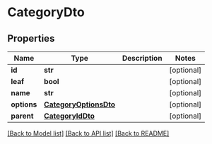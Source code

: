 # CategoryDto

## Properties
Name | Type | Description | Notes
------------ | ------------- | ------------- | -------------
**id** | **str** |  | [optional] 
**leaf** | **bool** |  | [optional] 
**name** | **str** |  | [optional] 
**options** | [**CategoryOptionsDto**](CategoryOptionsDto.md) |  | [optional] 
**parent** | [**CategoryIdDto**](CategoryIdDto.md) |  | [optional] 

[[Back to Model list]](../README.md#documentation-for-models) [[Back to API list]](../README.md#documentation-for-api-endpoints) [[Back to README]](../README.md)


